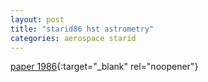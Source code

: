 ```yaml
---
layout: post
title: "starid86 hst astrometry"
categories: aerospace starid
---
```

[paper 1986](https://statespace.dev/docs/papers/1986%20groth.pdf){:target="_blank" rel="noopener"}

